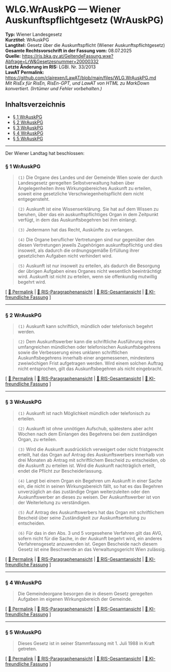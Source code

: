# WLG.WrAuskPG — Wiener Auskunftspflichtgesetz (WrAuskPG)
**Typ:** Wiener Landesgesetz  
**Kurztitel:** WrAuskPG  
**Langtitel:** Gesetz über die Auskunftspflicht (Wiener Auskunftspflichtgesetz)  
**Gesamte Rechtsvorschrift in der Fassung vom:** 08.07.2025  
**Quelle:** https://ris.bka.gv.at/GeltendeFassung.wxe?Abfrage=LrW&Gesetzesnummer=20000332  
**Letzte Änderung im RIS:** LGBl. Nr. 33/2013  
**LawAT Permalink:** https://github.com/clairexen/LawAT/blob/main/files/WLG.WrAuskPG.md  
*Mit RisEx für RisEn, RisEn-GPT, und LawAT von HTML zu MarkDown konvertiert. (Irrtümer und Fehler vorbehalten.)*

## Inhaltsverzeichnis

* [§ 1 WrAuskPG](#-1-wrauskpg)  
* [§ 2 WrAuskPG](#-2-wrauskpg)  
* [§ 3 WrAuskPG](#-3-wrauskpg)  
* [§ 4 WrAuskPG](#-4-wrauskpg)  
* [§ 5 WrAuskPG](#-5-wrauskpg)

----

Der Wiener Landtag hat beschlossen:

### § 1 WrAuskPG

> `(1)` Die Organe des Landes und der Gemeinde Wien sowie der durch Landesgesetz geregelten Selbstverwaltung haben über Angelegenheiten ihres Wirkungsbereiches Auskunft zu erteilen, soweit eine gesetzliche Verschwiegenheitspflicht dem nicht entgegensteht\.

> `(2)` Auskunft ist eine Wissenserklärung\. Sie hat auf dem Wissen zu beruhen, über das ein auskunftspflichtiges Organ in dem Zeitpunkt verfügt, in dem das Auskunftsbegehren bei ihm einlangt\.

> `(3)` Jedermann hat das Recht, Auskünfte zu verlangen\.

> `(4)` Die Organe beruflicher Vertretungen sind nur gegenüber den diesen Vertretungen jeweils Zugehörigen auskunftspflichtig und dies insoweit, als dadurch die ordnungsgemäße Erfüllung ihrer gesetzlichen Aufgaben nicht verhindert wird\.

> `(5)` Auskunft ist nur insoweit zu erteilen, als dadurch die Besorgung der übrigen Aufgaben eines Organes nicht wesentlich beeinträchtigt wird\. Auskunft ist nicht zu erteilen, wenn sie offenkundig mutwillig begehrt wird\.

\[ [🔗 Permalink](https://github.com/clairexen/LawAT/blob/main/files/WLG.WrAuskPG.md#-1-wrauskpg) | [📜 RIS-Paragraphenansicht](http://www.ris.bka.gv.at/NormDokument.wxe?Abfrage=Bundesnormen&Gesetzesnummer=None&Paragraf=1) | [📖 RIS-Gesamtansicht](https://ris.bka.gv.at/GeltendeFassung.wxe?Abfrage=LrW&Gesetzesnummer=20000332#MainContent_DocumentRepeater_LandesnormenCompleteNormDocumentData_1_TextContainer_1) | [🤖 KI-freundliche Fassung](https://github.com/clairexen/LawAT/blob/main/files/WLG.WrAuskPG.001.md#-1-wrauskpg) \]

----

### § 2 WrAuskPG

> `(1)` Auskunft kann schriftlich, mündlich oder telefonisch begehrt werden\.

> `(2)` Dem Auskunftswerber kann die schriftliche Ausführung eines umfangreichen mündlichen oder telefonischen Auskunftsbegehrens sowie die Verbesserung eines unklaren schriftlichen Auskunftsbegehrens innerhalb einer angemessenen, mindestens zweiwöchigen Frist aufgetragen werden\. Wird einem solchen Auftrag nicht entsprochen, gilt das Auskunftsbegehren als nicht eingebracht\.

\[ [🔗 Permalink](https://github.com/clairexen/LawAT/blob/main/files/WLG.WrAuskPG.md#-2-wrauskpg) | [📜 RIS-Paragraphenansicht](http://www.ris.bka.gv.at/NormDokument.wxe?Abfrage=Bundesnormen&Gesetzesnummer=None&Paragraf=2) | [📖 RIS-Gesamtansicht](https://ris.bka.gv.at/GeltendeFassung.wxe?Abfrage=LrW&Gesetzesnummer=20000332#MainContent_DocumentRepeater_LandesnormenCompleteNormDocumentData_2_TextContainer_2) | [🤖 KI-freundliche Fassung](https://github.com/clairexen/LawAT/blob/main/files/WLG.WrAuskPG.001.md#-2-wrauskpg) \]

----

### § 3 WrAuskPG

> `(1)` Auskunft ist nach Möglichkeit mündlich oder telefonisch zu erteilen\.

> `(2)` Auskunft ist ohne unnötigen Aufschub, spätestens aber acht Wochen nach dem Einlangen des Begehrens bei dem zuständigen Organ, zu erteilen\.

> `(3)` Wird die Auskunft ausdrücklich verweigert oder nicht fristgerecht erteilt, hat das Organ auf Antrag des Auskunftswerbers innerhalb von drei Monaten ab Antrag mit schriftlichem Bescheid zu entscheiden, ob die Auskunft zu erteilen ist\. Wird die Auskunft nachträglich erteilt, endet die Pflicht zur Bescheiderlassung\.

> `(4)` Langt bei einem Organ ein Begehren um Auskunft in einer Sache ein, die nicht in seinen Wirkungsbereich fällt, so hat es das Begehren unverzüglich an das zuständige Organ weiterzuleiten oder den Auskunftswerber an dieses zu weisen\. Der Auskunftswerber ist von der Weiterleitung zu verständigen\.

> `(5)` Auf Antrag des Auskunftswerbers hat das Organ mit schriftlichem Bescheid über seine Zuständigkeit zur Auskunftserteilung zu entscheiden\.

> `(6)` Für das in den Abs\. 3 und 5 vorgesehene Verfahren gilt das AVG, sofern nicht für die Sache, in der Auskunft begehrt wird, ein anderes Verfahrensgesetz anzuwenden ist\. Gegen Bescheide nach diesem Gesetz ist eine Beschwerde an das Verwaltungsgericht Wien zulässig\.

\[ [🔗 Permalink](https://github.com/clairexen/LawAT/blob/main/files/WLG.WrAuskPG.md#-3-wrauskpg) | [📜 RIS-Paragraphenansicht](http://www.ris.bka.gv.at/NormDokument.wxe?Abfrage=Bundesnormen&Gesetzesnummer=None&Paragraf=3) | [📖 RIS-Gesamtansicht](https://ris.bka.gv.at/GeltendeFassung.wxe?Abfrage=LrW&Gesetzesnummer=20000332#MainContent_DocumentRepeater_LandesnormenCompleteNormDocumentData_3_TextContainer_3) | [🤖 KI-freundliche Fassung](https://github.com/clairexen/LawAT/blob/main/files/WLG.WrAuskPG.001.md#-3-wrauskpg) \]

----

### § 4 WrAuskPG

> Die Gemeindeorgane besorgen die in diesem Gesetz geregelten Aufgaben im eigenen Wirkungsbereich der Gemeinde\.

\[ [🔗 Permalink](https://github.com/clairexen/LawAT/blob/main/files/WLG.WrAuskPG.md#-4-wrauskpg) | [📜 RIS-Paragraphenansicht](http://www.ris.bka.gv.at/NormDokument.wxe?Abfrage=Bundesnormen&Gesetzesnummer=None&Paragraf=4) | [📖 RIS-Gesamtansicht](https://ris.bka.gv.at/GeltendeFassung.wxe?Abfrage=LrW&Gesetzesnummer=20000332#MainContent_DocumentRepeater_LandesnormenCompleteNormDocumentData_4_TextContainer_4) | [🤖 KI-freundliche Fassung](https://github.com/clairexen/LawAT/blob/main/files/WLG.WrAuskPG.001.md#-4-wrauskpg) \]

----

### § 5 WrAuskPG

> Dieses Gesetz ist in seiner Stammfassung mit 1\. Juli 1988 in Kraft getreten\.

\[ [🔗 Permalink](https://github.com/clairexen/LawAT/blob/main/files/WLG.WrAuskPG.md#-5-wrauskpg) | [📜 RIS-Paragraphenansicht](http://www.ris.bka.gv.at/NormDokument.wxe?Abfrage=Bundesnormen&Gesetzesnummer=None&Paragraf=5) | [📖 RIS-Gesamtansicht](https://ris.bka.gv.at/GeltendeFassung.wxe?Abfrage=LrW&Gesetzesnummer=20000332#MainContent_DocumentRepeater_LandesnormenCompleteNormDocumentData_5_TextContainer_5) | [🤖 KI-freundliche Fassung](https://github.com/clairexen/LawAT/blob/main/files/WLG.WrAuskPG.001.md#-5-wrauskpg) \]
